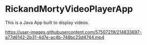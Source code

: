 # RickandMortyVideoPlayerApp

This is a Java App built to display videos.

https://user-images.githubusercontent.com/57507219/214833697-a77d6142-2b31-4d7e-ac4b-748bc23d4744.mp4


